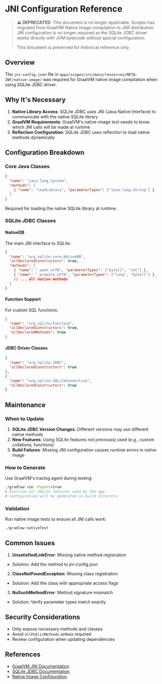 # JNI Configuration Reference

> **⚠️ DEPRECATED**: This document is no longer applicable. Scopes has migrated from GraalVM Native Image compilation to JAR distribution. JNI configuration is no longer required as the SQLite JDBC driver works directly with JVM bytecode without special configuration.
>
> This document is preserved for historical reference only.

## Overview

The `jni-config.json` file in `apps/scopes/src/main/resources/META-INF/native-image/` was required for GraalVM native image compilation when using SQLite JDBC driver.

## Why It's Necessary

1. **Native Library Access**: SQLite JDBC uses JNI (Java Native Interface) to communicate with the native SQLite library
2. **GraalVM Requirements**: GraalVM's native-image tool needs to know which JNI calls will be made at runtime
3. **Reflection Configuration**: SQLite JDBC uses reflection to load native methods dynamically

## Configuration Breakdown

### Core Java Classes
```json
{
  "name": "java.lang.System",
  "methods": [
    { "name": "loadLibrary", "parameterTypes": ["java.lang.String"] }
  ]
}
```
Required for loading the native SQLite library at runtime.

### SQLite JDBC Classes

#### NativeDB
The main JNI interface to SQLite:
```json
{
  "name": "org.sqlite.core.NativeDB",
  "allDeclaredConstructors": true,
  "methods": [
    { "name": "_open_utf8", "parameterTypes": ["byte[]", "int"] },
    { "name": "_prepare_utf8", "parameterTypes": ["long", "byte[]"] },
    // ... all native methods
  ]
}
```

#### Function Support
For custom SQL functions:
```json
{
  "name": "org.sqlite.Function",
  "allDeclaredConstructors": true,
  "allDeclaredMethods": true
}
```

#### JDBC Driver Classes
```json
{
  "name": "org.sqlite.JDBC",
  "allDeclaredConstructors": true
},
{
  "name": "org.sqlite.SQLiteConnection",
  "allDeclaredConstructors": true
}
```

## Maintenance

### When to Update

1. **SQLite JDBC Version Changes**: Different versions may use different native methods
2. **New Features**: Using SQLite features not previously used (e.g., custom collations, functions)
3. **Build Failures**: Missing JNI configuration causes runtime errors in native image

### How to Generate

Use GraalVM's tracing agent during testing:
```bash
./gradlew run -Pagent=true
# Exercise all SQLite features used by the app
# Configuration will be generated in build directory
```

### Validation

Run native image tests to ensure all JNI calls work:
```bash
./gradlew nativeTest
```

## Common Issues

1. **UnsatisfiedLinkError**: Missing native method registration
  - Solution: Add the method to jni-config.json

2. **ClassNotFoundException**: Missing class registration
  - Solution: Add the class with appropriate access flags

3. **NoSuchMethodError**: Method signature mismatch
  - Solution: Verify parameter types match exactly

## Security Considerations

- Only expose necessary methods and classes
- Avoid `allPublicMethods` unless required
- Review configuration when updating dependencies

## References

- [GraalVM JNI Documentation](https://www.graalvm.org/latest/reference-manual/native-image/dynamic-features/JNI/)
- [SQLite JDBC Documentation](https://github.com/xerial/sqlite-jdbc)
- [Native Image Configuration](https://www.graalvm.org/latest/reference-manual/native-image/overview/BuildConfiguration/)
